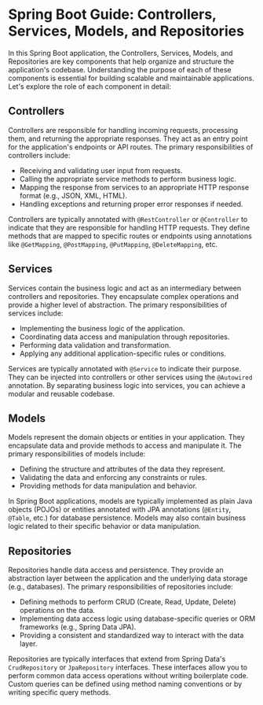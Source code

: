# Spring Boot Guide: Controllers, Services, Models, and Repositories

In this Spring Boot application, the Controllers, Services, Models, and Repositories are key components that help organize and structure the application's codebase. Understanding the purpose of each of these components is essential for building scalable and maintainable applications. Let's explore the role of each component in detail:

## Controllers

Controllers are responsible for handling incoming requests, processing them, and returning the appropriate responses. They act as an entry point for the application's endpoints or API routes. The primary responsibilities of controllers include:

- Receiving and validating user input from requests.
- Calling the appropriate service methods to perform business logic.
- Mapping the response from services to an appropriate HTTP response format (e.g., JSON, XML, HTML).
- Handling exceptions and returning proper error responses if needed.

Controllers are typically annotated with `@RestController` or `@Controller` to indicate that they are responsible for handling HTTP requests. They define methods that are mapped to specific routes or endpoints using annotations like `@GetMapping`, `@PostMapping`, `@PutMapping`, `@DeleteMapping`, etc.

## Services

Services contain the business logic and act as an intermediary between controllers and repositories. They encapsulate complex operations and provide a higher level of abstraction. The primary responsibilities of services include:

- Implementing the business logic of the application.
- Coordinating data access and manipulation through repositories.
- Performing data validation and transformation.
- Applying any additional application-specific rules or conditions.

Services are typically annotated with `@Service` to indicate their purpose. They can be injected into controllers or other services using the `@Autowired` annotation. By separating business logic into services, you can achieve a modular and reusable codebase.

## Models

Models represent the domain objects or entities in your application. They encapsulate data and provide methods to access and manipulate it. The primary responsibilities of models include:

- Defining the structure and attributes of the data they represent.
- Validating the data and enforcing any constraints or rules.
- Providing methods for data manipulation and behavior.

In Spring Boot applications, models are typically implemented as plain Java objects (POJOs) or entities annotated with JPA annotations (`@Entity`, `@Table`, etc.) for database persistence. Models may also contain business logic related to their specific behavior or data manipulation.

## Repositories

Repositories handle data access and persistence. They provide an abstraction layer between the application and the underlying data storage (e.g., databases). The primary responsibilities of repositories include:

- Defining methods to perform CRUD (Create, Read, Update, Delete) operations on the data.
- Implementing data access logic using database-specific queries or ORM frameworks (e.g., Spring Data JPA).
- Providing a consistent and standardized way to interact with the data layer.

Repositories are typically interfaces that extend from Spring Data's `CrudRepository` or `JpaRepository` interfaces. These interfaces allow you to perform common data access operations without writing boilerplate code. Custom queries can be defined using method naming conventions or by writing specific query methods.
